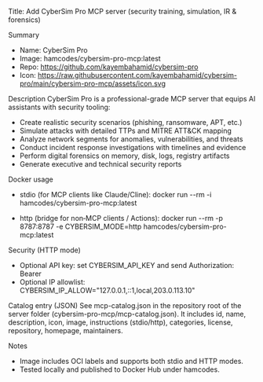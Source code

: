 Title: Add CyberSim Pro MCP server (security training, simulation, IR & forensics)

Summary
- Name: CyberSim Pro
- Image: hamcodes/cybersim-pro-mcp:latest
- Repo: https://github.com/kayembahamid/cybersim-pro
- Icon: https://raw.githubusercontent.com/kayembahamid/cybersim-pro/main/cybersim-pro-mcp/assets/icon.svg

Description
CyberSim Pro is a professional-grade MCP server that equips AI assistants with security tooling:
- Create realistic security scenarios (phishing, ransomware, APT, etc.)
- Simulate attacks with detailed TTPs and MITRE ATT&CK mapping
- Analyze network segments for anomalies, vulnerabilities, and threats
- Conduct incident response investigations with timelines and evidence
- Perform digital forensics on memory, disk, logs, registry artifacts
- Generate executive and technical security reports

Docker usage
- stdio (for MCP clients like Claude/Cline):
  docker run --rm -i hamcodes/cybersim-pro-mcp:latest

- http (bridge for non‑MCP clients / Actions):
  docker run --rm -p 8787:8787 -e CYBERSIM_MODE=http hamcodes/cybersim-pro-mcp:latest

Security (HTTP mode)
- Optional API key: set CYBERSIM_API_KEY and send Authorization: Bearer <key>
- Optional IP allowlist: CYBERSIM_IP_ALLOW="127.0.0.1,::1,local,203.0.113.10"

Catalog entry (JSON)
See mcp-catalog.json in the repository root of the server folder (cybersim-pro-mcp/mcp-catalog.json). It includes id, name, description, icon, image, instructions (stdio/http), categories, license, repository, homepage, maintainers.

Notes
- Image includes OCI labels and supports both stdio and HTTP modes.
- Tested locally and published to Docker Hub under hamcodes.

